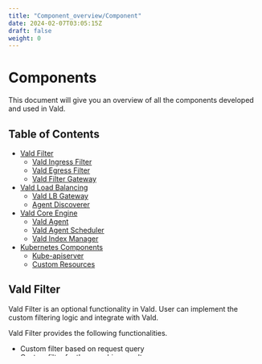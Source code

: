 ```yaml
---
title: "Component_overview/Component"
date: 2024-02-07T03:05:15Z
draft: false
weight: 0
---
```


# Components <!-- omit in toc -->

This document will give you an overview of all the components developed and used in Vald.

## Table of Contents <!-- omit in toc -->

- [Vald Filter](#vald-filter)
  - [Vald Ingress Filter](#vald-ingress-filter)
  - [Vald Egress Filter](#vald-egress-filter)
  - [Vald Filter Gateway](#vald-filter-gateway)
- [Vald Load Balancing](#vald-load-balancing)
  - [Vald LB Gateway](#vald-lb-gateway)
  - [Agent Discoverer](#agent-discoverer)
- [Vald Core Engine](#vald-core-engine)
  - [Vald Agent](#vald-agent)
  - [Vald Agent Scheduler](#vald-agent-scheduler)
  - [Vald Index Manager](#vald-index-manager)
- [Kubernetes Components](#kubernetes-components)
  - [Kube-apiserver](#kube-apiserver)
  - [Custom Resources](#custom-resources)

## Vald Filter

Vald Filter is an optional functionality in Vald.
User can implement the custom filtering logic and integrate with Vald.

Vald Filter provides the following functionalities.

- Custom filter based on request query
- Custom filter for the searching result

### Vald Ingress Filter

Vald Ingress Filter filters the incoming request before processing it.

Users can implement custom filtering logic such as changing the vectors or filtering based on user ID.

### Vald Egress Filter

Vald Egress Filter filters the response before sending it to the user.

This component can reorder the searching result from multiple Vald Agents based on the user-defined ranking.

### Vald Filter Gateway

Vald Filter Gateway forwards the request to Vald Ingress Filter before processing it and forwards the response to the Vald Egress Filter before returning the searching result to the user.

## Vald Load Balancing

Load balancing is one of the important concepts in distributed computing, which means it distributes a set of tasks over a set of resources aiming for making the overall processing more efficient.
Vald implements its own load balancing controller.
Vald can load balance the request base on node resources.

### Vald LB Gateway

Vald LB Gateway loads balance the user request base on the node resources results from the Agent Discoverer.

### Agent Discoverer

Agent Discoverer discovers active Vald pods and the corresponding node's resources usage via [kube-apiserver](https://github.com/kubernetes/kubernetes/tree/master/cmd/kube-apiserver).

## Vald Core Engine

In this section, we will describe what is Vald Agent and the corresponding components to support Vald Agent.

### Vald Agent

Vald Agent provides functionalities to perform approximate nearest neighbor search.
Agent-NGT uses [yahoojapan/NGT](https://github.com/yahoojapan/NGT) as a core library.
And Agent-Faiss uses [facebookresearch/faiss](https://github.com/facebookresearch/faiss) as a core library.

Each Vald Agent pod has its own vector data space because only several Vald Agents are selected to be inserted/updated in a single insert/update request.

When searching a vector in Vald, each Vald Agent return different results of _k_-nearest neighbors depending on their index, and you'll get the merged result of them.

### Vald Agent Scheduler

Vald Agent Scheduler is the scheduler of the Vald Agent.
It implements it's own custom scheduling logic to increase the scalability of the Vald Agent.

It schedules Vald Agent base on the Node CPU and memory usage, and the amount of the indexes.

### Vald Index Manager

Vald Index Manager controls the timing of the indexing inserted vectors on the Vald Agent.
The index is used to increase the performance of the search action.

It retrieves the active Vald Agent pods from the Vald Discoverer and triggers the indexing action on each Vald Agent.

## Kubernetes Components

Vald is base on the Kubernetes platform.
In this section we will explain the Kubernetes component used in Vald and why we need them.

### Kube-apiserver

Kube-apiserver is a component of Kubernetes.
The main responsibility of Kube-apiserver in Vald is to provide node resource information for Vald agent scalability.

For more information about Kube-apiserver, please refer to [the official document](https://kubernetes.io/docs/reference/command-line-tools-reference/kube-apiserver/).

### Custom Resources

Custom Resources in Vald is a [Custom Resource Definition](https://kubernetes.io/docs/concepts/extend-kubernetes/api-extension/custom-resources/) implementation.
It provides flexibility for users to control the Vald deployment such as pod startup sequence, etc.
